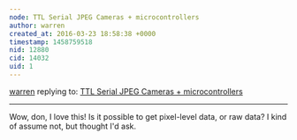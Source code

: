 ```yaml
---
node: TTL Serial JPEG Cameras + microcontrollers
author: warren
created_at: 2016-03-23 18:58:38 +0000
timestamp: 1458759518
nid: 12880
cid: 14032
uid: 1
---
```




[warren](../profile/warren) replying to: [TTL Serial JPEG Cameras + microcontrollers](../notes/donblair/03-23-2016/ttl-serial-jpeg-cameras-microcontrollers)

----
Wow, don, I love this! Is it possible to get pixel-level data, or raw data? I kind of assume not, but thought I'd ask. 